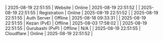 | 2025-08-19 22:51:55 | Website | Online | 2025-08-19 22:51:52 |
| 2025-08-19 22:51:55 | Registration | Online | 2025-08-19 22:51:52 |
| 2025-08-19 22:51:55 | Auth Server | Offline | 2025-08-18 09:33:31 |
| 2025-08-19 22:51:55 | Kezan (PvE) | Offline | 2025-08-03 17:58:02 |
| 2025-08-19 22:51:55 | Gurubashi (PvP) | Offline | N/A |
| 2025-08-19 22:51:55 | Cloudflare | Online | 2025-08-19 22:51:52 |
